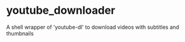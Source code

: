 # youtube_downloader
A shell wrapper of 'youtube-dl' to download videos with subtitles and thumbnails
